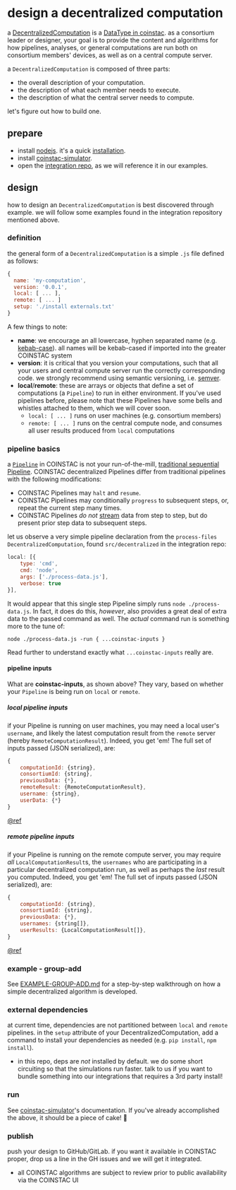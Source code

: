 # design a decentralized computation
a  [DecentralizedComputation](http://mrn-code.github.io/coinstac-common/DecentralizedComputation.html) is a  [DataType in coinstac](http://mrn-code.github.io/coinstac-common/).  as a consortium leader or designer, your goal is to provide the content and algorithms for how pipelines, analyses, or general computations are run both on  consortium members' devices, as well as on a central compute server.

a `DecentralizedComputation` is composed of three parts:
- the overall description of your computation.
- the description of what each member needs to execute.
- the description of what the central server needs to compute.

let's figure out how to build one.

## prepare
- install [nodejs](https://nodejs.org).  it's a quick [installation](https://nodejs.org/en/download/).
- install [coinstac-simulator](https://github.com/MRN-Code/coinstac-simulator).
- open the [integration repo](https://github.com/MRN-Code/coinstac-decentralized-algorithm-integration), as we will reference it in our examples.

## design

how to design an `DecentralizedComputation` is best discovered through example. we will follow some examples found in the integration repository mentioned above.

### definition

the general form of a `DecentralizedComputation` is a simple `.js` file defined as follows:

```js
{
  name: 'my-computation',
  version: '0.0.1',
  local: [ ... ],
  remote: [ ... ]
  setup: './install externals.txt'
}
```

A few things to note:
- **name**: we encourage an all lowercase, hyphen separated name (e.g. [kebab-case](https://lodash.com/docs#kebabCase)).  all names will be kebab-cased if imported into the greater COINSTAC system
- **version**: it is critical that you version your computations, such that all your users and central compute server run the correctly corresponding code.  we strongly recommend using semantic versioning, i.e. [semver](http://semver.org/).
- **local**/**remote**: these are arrays or objects that define a set of computations (a `Pipeline`) to run in either environment.  If you've used pipelines before, please note that these Pipelines have some bells and whistles attached to them, which we will cover soon.
  - `local: [ ... ]` runs on user machines (e.g. consortium members)
  - `remote: [ ... ]` runs on the central compute node, and consumes all user results produced from `local` computations

### pipeline basics

a [`Pipeline`](http://mrn-code.github.io/coinstac-common/DecentralizedComputation.html) in COINSTAC is not your run-of-the-mill, [traditional sequential Pipeline](https://en.wikipedia.org/wiki/Pipeline_(computing)).  COINSTAC decentralized Pipelines differ from traditional pipelines with the following modifications:

- COINSTAC Pipelines may `halt` and `resume`.
- COINSTAC Pipelines may conditionally `progress` to subsequent steps, or, repeat the current step many times.
- COINSTAC Pipelines _do not_ [stream](https://en.wikipedia.org/wiki/Stream_(computing)) data from step to step, but do present prior step data to subsequent steps.

let us observe a very simple pipeline declaration from the `process-files` `DecentralizedComputation`, found `src/decentralized` in the integration repo:

```js
local: [{
    type: 'cmd',
    cmd: 'node',
    args: ['./process-data.js'],
    verbose: true
}],
```

It would appear that this single step Pipeline simply runs `node ./process-data.js`.  In fact, it does do this, _however_, also provides a great deal of extra data to the passed command as well.  The _actual_ command run is something more to the tune of:

`node ./process-data.js -run { ...coinstac-inputs }`

Read further to understand exactly what `...coinstac-inputs` really are.

#### pipeline inputs

What are **coinstac-inputs**, as shown above?  They vary, based on whether your `Pipeline` is being run on `local` or `remote`.

##### local pipeline inputs

if your Pipeline is running on user machines, you may need a local user's `username`, and likely the latest computation result from the `remote` server (hereby `RemoteComputationResult`).  Indeed, you get 'em!  The full set of inputs passed (JSON serialized), are:

```js
{
    computationId: {string},
    consortiumId: {string},
    previousData: {*},
    remoteResult: {RemoteComputationResult},
    username: {string},
    userData: {*}
}
```
[@ref](http://mrn-code.github.io/coinstac-common/LocalPipelineRunner.html#run)

##### remote pipeline inputs

if your Pipeline is running on the remote compute server, you may require _all_ `LocalComputationResult`s, the `usernames` who are participating in a particular decentralized computation run, as well as perhaps the _last_ result you computed.  Indeed, you get 'em!  The full set of inputs passed (JSON serialized), are:

```js
{
    computationId: {string},
    consortiumId: {string},
    previousData: {*},
    usernames: {string[]},
    userResults: {LocalComputationResult[]},
}
```
[@ref](http://mrn-code.github.io/coinstac-common/RemotePipelineRunner.html#run)

### example - group-add
See [EXAMPLE-GROUP-ADD.md](./EXAMPLE-GROUP-ADD.md) for a step-by-step walkthrough on how a simple decentralized algorithm is developed.


### external dependencies

at current time, dependencies are not partitioned between `local` and `remote` pipelines.  in the `setup` attribute of your DecentralizedComputation, add a command to install your dependencies as needed (e.g. `pip install`, `npm install`).
  - in this repo, deps are _not_ installed by default.  we do some short circuiting so that the simulations run faster.  talk to us if you want to bundle something into our integrations that requires a 3rd party install!

### run

See [coinstac-simulator](https://github.com/MRN-Code/coinstac-simulator)'s documentation.  If you've already accomplished the above, it should be a piece of cake! :cake:

### publish

push your design to GitHub/GitLab.  if you want it available in COINSTAC proper, drop us a line in the GH issues and we will get it integrated.
  - all COINSTAC algorithms are subject to review prior to public availability via the COINSTAC UI
